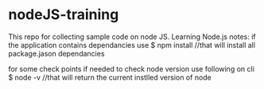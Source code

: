 # nodeJS-training
This repo for collecting sample code on node JS.
Learning Node.js
notes:
if the application contains dependancies use
$ npm install //that will install all package.jason dependancies

for some check points if needed to check node version use following on cli
$ node -v //that will return the current instlled version of node